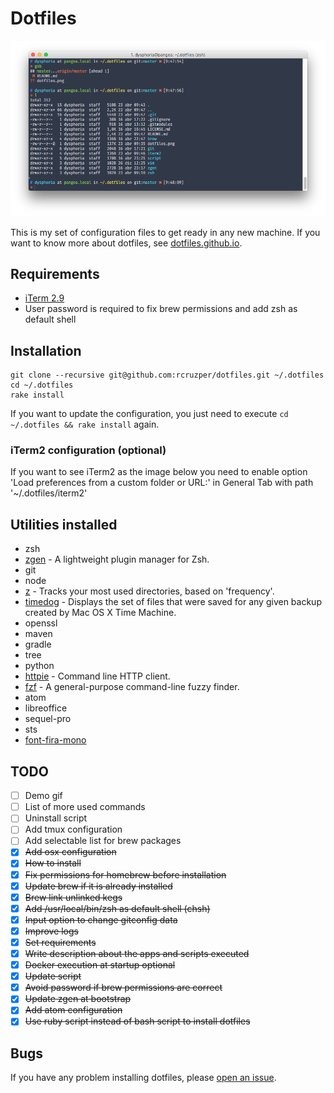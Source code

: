 # Dotfiles

![](https://raw.githubusercontent.com/rcruzper/dotfiles/master/dotfiles.png)

This is my set of configuration files to get ready in any new machine. If you want to know more about dotfiles, see [dotfiles.github.io](https://dotfiles.github.io/).

## Requirements
- [iTerm 2.9](https://iterm2.com/downloads/beta/iTerm2-2_9_20160510.zip)
- User password is required to fix brew permissions and add zsh as default shell

## Installation

```terminal
git clone --recursive git@github.com:rcruzper/dotfiles.git ~/.dotfiles
cd ~/.dotfiles
rake install
```

If you want to update the configuration, you just need to execute `cd ~/.dotfiles && rake install` again.

### iTerm2 configuration (optional)

If you want to see iTerm2 as the image below you need to enable option 'Load preferences from a custom folder or URL:' in General Tab with path '~/.dotfiles/iterm2'

## Utilities installed
- zsh
- [zgen](https://github.com/tarjoilija/zgen) - A lightweight plugin manager for Zsh.
- git
- node
- [z](https://github.com/rupa/z) - Tracks your most used directories, based on 'frequency'.
- [timedog](https://github.com/nlfiedler/timedog) - Displays the set of files that were saved for any given backup created by Mac OS X Time Machine.
- openssl
- maven
- gradle
- tree
- python
- [httpie](https://github.com/jkbrzt/httpie) - Command line HTTP client.
- [fzf](https://github.com/junegunn/fzf) - A general-purpose command-line fuzzy finder.
- atom
- libreoffice
- sequel-pro
- sts
- [font-fira-mono](https://www.fontsquirrel.com/fonts/fira-mono)

## TODO
- [ ] Demo gif
- [ ] List of more used commands
- [ ] Uninstall script
- [ ] Add tmux configuration
- [ ] Add selectable list for brew packages
- [x] ~~Add osx configuration~~
- [x] ~~How to install~~
- [x] ~~Fix permissions for homebrew before installation~~
- [x] ~~Update brew if it is already installed~~
- [x] ~~Brew link unlinked kegs~~
- [x] ~~Add /usr/local/bin/zsh as default shell (chsh)~~
- [x] ~~Input option to change gitconfig data~~
- [x] ~~Improve logs~~
- [x] ~~Set requirements~~
- [x] ~~Write description about the apps and scripts executed~~
- [x] ~~Docker execution at startup optional~~
- [x] ~~Update script~~
- [x] ~~Avoid password if brew permissions are correct~~
- [x] ~~Update zgen at bootstrap~~
- [x] ~~Add atom configuration~~
- [x] ~~Use ruby script instead of bash script to install dotfiles~~

## Bugs
If you have any problem installing dotfiles, please [open an issue](https://github.com/rcruzper/dotfiles/issues).
